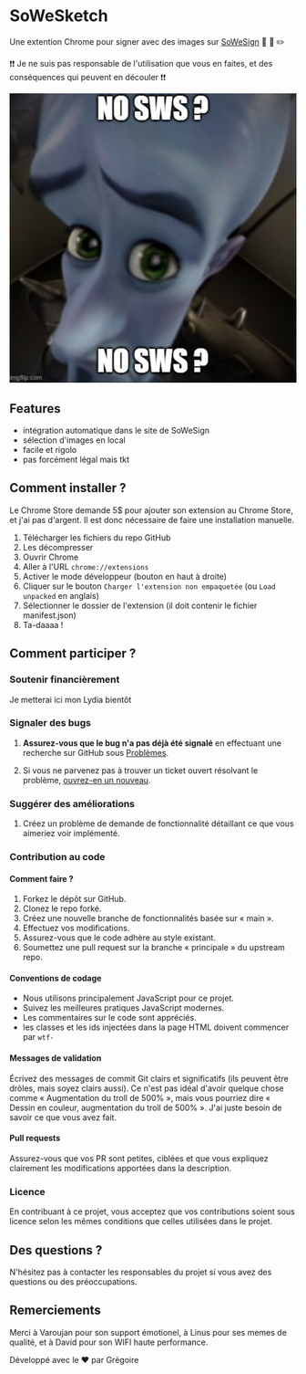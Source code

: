 # SoWeSketch

Une extention Chrome pour signer avec des images sur [SoWeSign](https://app.sowesign.com/login) 👊 💪 ✏️

❗❗ Je ne suis pas responsable de l'utilisation que vous en faites, et des conséquences qui peuvent en découler ❗❗

![No SWS ?](images/no-sws.png)

## Features

- intégration automatique dans le site de SoWeSign
- sélection d'images en local
- facile et rigolo
- pas forcément légal mais tkt

## Comment installer ?

Le Chrome Store demande 5$ pour ajouter son extension au Chrome Store, et j'ai pas d'argent. Il est donc nécessaire de faire une installation manuelle.

1. Télécharger les fichiers du repo GitHub
2. Les décompresser
3. Ouvrir Chrome
4. Aller à l'URL `chrome://extensions`
5. Activer le mode développeur (bouton en haut à droite)
6. Cliquer sur le bouton `Charger l'extension non empaquetée` (ou `Load unpacked` en anglais)
7. Sélectionner le dossier de l'extension (il doit contenir le fichier manifest.json)
8. Ta-daaaa !

## Comment participer ?
  
### Soutenir financièrement
  
Je metterai ici mon Lydia bientôt

### Signaler des bugs

1. **Assurez-vous que le bug n'a pas déjà été signalé** en effectuant une recherche sur GitHub sous [Problèmes](https://github.com/gregoire-badiche/SoWeSketch/issues).

2. Si vous ne parvenez pas à trouver un ticket ouvert résolvant le problème, [ouvrez-en un nouveau](https://github.com/gregoire-badiche/SoWeSketch/issues/new).

### Suggérer des améliorations

1. Créez un problème de demande de fonctionnalité détaillant ce que vous aimeriez voir implémenté.

### Contribution au code

#### Comment faire ?

1. Forkez le dépôt sur GitHub.
2. Clonez le repo forké.
3. Créez une nouvelle branche de fonctionnalités basée sur « main ».
4. Effectuez vos modifications.
5. Assurez-vous que le code adhère au style existant.
6. Soumettez une pull request sur la branche « principale » du upstream repo.

#### Conventions de codage

- Nous utilisons principalement JavaScript pour ce projet.
- Suivez les meilleures pratiques JavaScript modernes.
- Les commentaires sur le code sont appréciés.
- les classes et les ids injectées dans la page HTML doivent commencer par `wtf-`

#### Messages de validation

Écrivez des messages de commit Git clairs et significatifs (ils peuvent être drôles, mais soyez clairs aussi). 
Ce n'est pas idéal d'avoir quelque chose comme « Augmentation du troll de 500% », mais vous pourriez dire « Dessin en couleur, augmentation du troll de 500% ». 
J'ai juste besoin de savoir ce que vous avez fait. 

#### Pull requests

Assurez-vous que vos PR sont petites, ciblées et que vous expliquez clairement les modifications apportées dans la description.

### Licence

En contribuant à ce projet, vous acceptez que vos contributions soient sous licence selon les mêmes conditions que celles utilisées dans le projet.

## Des questions ?

N'hésitez pas à contacter les responsables du projet si vous avez des questions ou des préoccupations.

## Remerciements

Merci à Varoujan pour son support émotionel, à Linus pour ses memes de qualité, et à David pour son WIFI haute performance.

Développé avec le ❤️ par Grégoire
